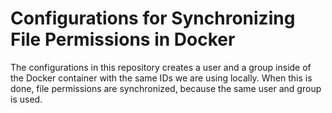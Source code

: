 # Configurations for Synchronizing File Permissions in Docker
The configurations in this repository creates a user and a group inside of the Docker container with the same IDs we are using locally. When this is done, file permissions are synchronized, because the same user and group is used.
